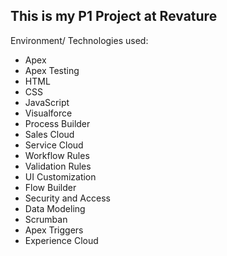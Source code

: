 ## This is my P1 Project at Revature

Environment/ Technologies used: 

- Apex
- Apex Testing
- HTML
- CSS
- JavaScript
- Visualforce
- Process Builder
- Sales Cloud
- Service Cloud
- Workflow Rules
- Validation Rules
- UI Customization
- Flow Builder
- Security and Access
- Data Modeling
- Scrumban
- Apex Triggers
- Experience Cloud
